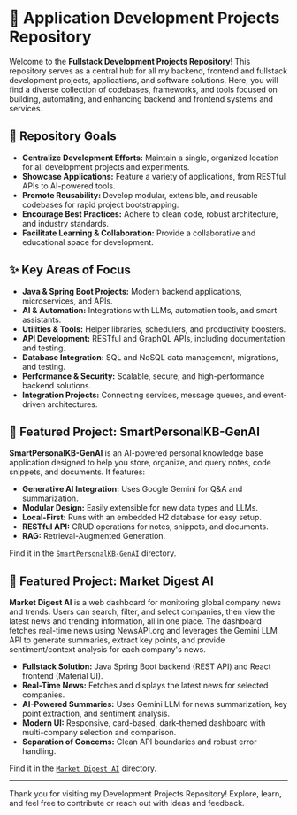 # 🚀 Application Development Projects Repository

Welcome to the **Fullstack Development Projects Repository**! This repository serves as a central hub for all my backend, frontend and fullstack development projects, applications, and software solutions. Here, you will find a diverse collection of codebases, frameworks, and tools focused on building, automating, and enhancing backend and frontend systems and services.

## 🎯 Repository Goals
- **Centralize Development Efforts:** Maintain a single, organized location for all development projects and experiments.
- **Showcase Applications:** Feature a variety of applications, from RESTful APIs to AI-powered tools.
- **Promote Reusability:** Develop modular, extensible, and reusable codebases for rapid project bootstrapping.
- **Encourage Best Practices:** Adhere to clean code, robust architecture, and industry standards.
- **Facilitate Learning & Collaboration:** Provide a collaborative and educational space for development.

## ✨ Key Areas of Focus
- **Java & Spring Boot Projects:** Modern backend applications, microservices, and APIs.
- **AI & Automation:** Integrations with LLMs, automation tools, and smart assistants.
- **Utilities & Tools:** Helper libraries, schedulers, and productivity boosters.
- **API Development:** RESTful and GraphQL APIs, including documentation and testing.
- **Database Integration:** SQL and NoSQL data management, migrations, and testing.
- **Performance & Security:** Scalable, secure, and high-performance backend solutions.
- **Integration Projects:** Connecting services, message queues, and event-driven architectures.

## 📂 Featured Project: SmartPersonalKB-GenAI
**SmartPersonalKB-GenAI** is an AI-powered personal knowledge base application designed to help you store, organize, and query notes, code snippets, and documents. It features:
- **Generative AI Integration:** Uses Google Gemini for Q&A and summarization.
- **Modular Design:** Easily extensible for new data types and LLMs.
- **Local-First:** Runs with an embedded H2 database for easy setup.
- **RESTful API:** CRUD operations for notes, snippets, and documents.
- **RAG:** Retrieval-Augmented Generation.

Find it in the [`SmartPersonalKB-GenAI`](./SmartPersonalKB-GenAI/) directory.

## 📂 Featured Project: Market Digest AI

**Market Digest AI** is a web dashboard for monitoring global company news and trends. Users can search, filter, and select companies, then view the latest news and trending information, all in one place. The dashboard fetches real-time news using NewsAPI.org and leverages the Gemini LLM API to generate summaries, extract key points, and provide sentiment/context analysis for each company's news.

- **Fullstack Solution:** Java Spring Boot backend (REST API) and React frontend (Material UI).
- **Real-Time News:** Fetches and displays the latest news for selected companies.
- **AI-Powered Summaries:** Uses Gemini LLM for news summarization, key point extraction, and sentiment analysis.
- **Modern UI:** Responsive, card-based, dark-themed dashboard with multi-company selection and comparison.
- **Separation of Concerns:** Clean API boundaries and robust error handling.

Find it in the [`Market Digest AI`](./Market%20Digest%20AI/) directory.

---

Thank you for visiting my Development Projects Repository! Explore, learn, and feel free to contribute or reach out with ideas and feedback.
